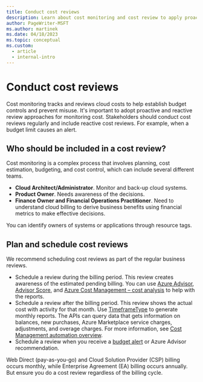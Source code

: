 ```yaml
---
title: Conduct cost reviews
description: Learn about cost monitoring and cost review to apply proactive and reactive approaches to help create cost controls.
author: PageWriter-MSFT
ms.author: martinek
ms.date: 04/18/2023
ms.topic: conceptual
ms.custom:
  - article
  - internal-intro
---
```


# Conduct cost reviews

Cost monitoring tracks and reviews cloud costs to help establish budget controls and prevent misuse. It's important to adopt proactive and reactive review approaches for monitoring cost. Stakeholders should conduct cost reviews regularly and include reactive cost reviews. For example, when a budget limit causes an alert.

## Who should be included in a cost review?

Cost monitoring is a complex process that involves planning, cost estimation, budgeting, and cost control, which can include several different teams.

- **Cloud Architect/Administrator​**. Monitor and back-up cloud systems.
- **Product Owner**. Needs awareness of the decisions.
- **Finance Owner and Financial Operations Practitioner**. Need to understand cloud billing to derive business benefits using financial metrics to make effective decisions.

You can identify owners of systems or applications through resource tags.

## Plan and schedule cost reviews

We recommend scheduling cost reviews as part of the regular business reviews.

- Schedule a review during the billing period. This review creates awareness of the estimated pending billing. You can use [Azure Advisor](/azure/advisor/advisor-cost-recommendations), [Advisor Score](/azure/advisor/azure-advisor-score/), and [Azure Cost Management – cost analysis](/azure/cost-management-billing/costs/) to help with the reports.
- Schedule a review after the billing period. This review shows the actual cost with activity for that month. Use [TimeframeType](/rest/api/cost-management/query/usage?tabs=HTTP#timeframetype) to generate monthly reports. The APIs can query data that gets information on balances, new purchases, Azure Marketplace service charges, adjustments, and overage charges. For more information, see [Cost Management automation overview](../devops/automation-overview.md).
- Schedule a review when you receive a [budget alert](/azure/cost-management/cost-mgt-alerts-monitor-usage-spending) or Azure Advisor recommendation.

Web Direct (pay-as-you-go) and Cloud Solution Provider (CSP) billing occurs monthly, while Enterprise Agreement (EA) billing occurs annually. But ensure you do a cost review regardless of the billing cycle.
